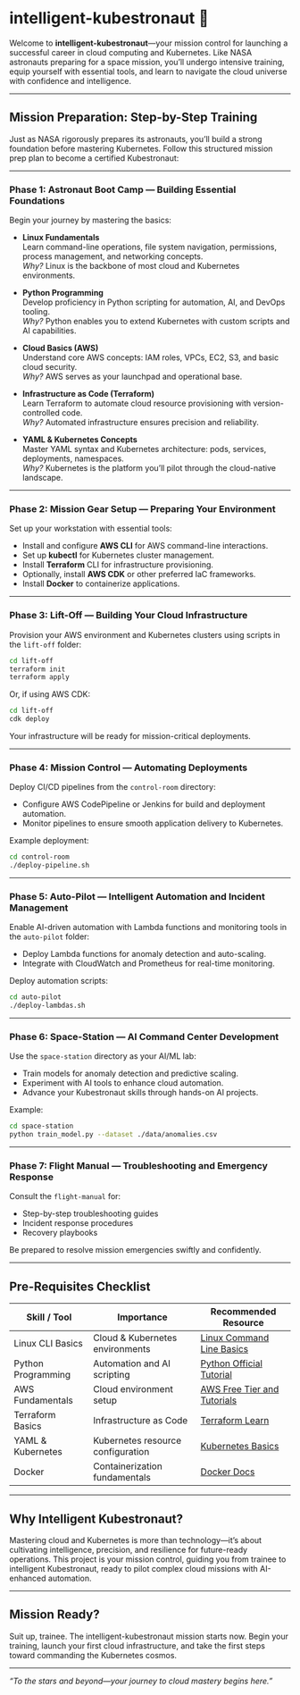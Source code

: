 # intelligent-kubestronaut 🚀

Welcome to **intelligent-kubestronaut**—your mission control for launching a successful career in cloud computing and Kubernetes. Like NASA astronauts preparing for a space mission, you’ll undergo intensive training, equip yourself with essential tools, and learn to navigate the cloud universe with confidence and intelligence.

---

## Mission Preparation: Step-by-Step Training

Just as NASA rigorously prepares its astronauts, you’ll build a strong foundation before mastering Kubernetes. Follow this structured mission prep plan to become a certified Kubestronaut:

---

### Phase 1: Astronaut Boot Camp — Building Essential Foundations

Begin your journey by mastering the basics:

- **Linux Fundamentals**  
    Learn command-line operations, file system navigation, permissions, process management, and networking concepts.  
    _Why?_ Linux is the backbone of most cloud and Kubernetes environments.

- **Python Programming**  
    Develop proficiency in Python scripting for automation, AI, and DevOps tooling.  
    _Why?_ Python enables you to extend Kubernetes with custom scripts and AI capabilities.

- **Cloud Basics (AWS)**  
    Understand core AWS concepts: IAM roles, VPCs, EC2, S3, and basic cloud security.  
    _Why?_ AWS serves as your launchpad and operational base.

- **Infrastructure as Code (Terraform)**  
    Learn Terraform to automate cloud resource provisioning with version-controlled code.  
    _Why?_ Automated infrastructure ensures precision and reliability.

- **YAML & Kubernetes Concepts**  
    Master YAML syntax and Kubernetes architecture: pods, services, deployments, namespaces.  
    _Why?_ Kubernetes is the platform you’ll pilot through the cloud-native landscape.

---

### Phase 2: Mission Gear Setup — Preparing Your Environment

Set up your workstation with essential tools:

- Install and configure **AWS CLI** for AWS command-line interactions.
- Set up **kubectl** for Kubernetes cluster management.
- Install **Terraform** CLI for infrastructure provisioning.
- Optionally, install **AWS CDK** or other preferred IaC frameworks.
- Install **Docker** to containerize applications.

---

### Phase 3: Lift-Off — Building Your Cloud Infrastructure

Provision your AWS environment and Kubernetes clusters using scripts in the `lift-off` folder:

```sh
cd lift-off
terraform init
terraform apply
```

Or, if using AWS CDK:

```sh
cd lift-off
cdk deploy
```

Your infrastructure will be ready for mission-critical deployments.

---

### Phase 4: Mission Control — Automating Deployments

Deploy CI/CD pipelines from the `control-room` directory:

- Configure AWS CodePipeline or Jenkins for build and deployment automation.
- Monitor pipelines to ensure smooth application delivery to Kubernetes.

Example deployment:

```sh
cd control-room
./deploy-pipeline.sh
```

---

### Phase 5: Auto-Pilot — Intelligent Automation and Incident Management

Enable AI-driven automation with Lambda functions and monitoring tools in the `auto-pilot` folder:

- Deploy Lambda functions for anomaly detection and auto-scaling.
- Integrate with CloudWatch and Prometheus for real-time monitoring.

Deploy automation scripts:

```sh
cd auto-pilot
./deploy-lambdas.sh
```

---

### Phase 6: Space-Station — AI Command Center Development

Use the `space-station` directory as your AI/ML lab:

- Train models for anomaly detection and predictive scaling.
- Experiment with AI tools to enhance cloud automation.
- Advance your Kubestronaut skills through hands-on AI projects.

Example:

```sh
cd space-station
python train_model.py --dataset ./data/anomalies.csv
```

---

### Phase 7: Flight Manual — Troubleshooting and Emergency Response

Consult the `flight-manual` for:

- Step-by-step troubleshooting guides
- Incident response procedures
- Recovery playbooks

Be prepared to resolve mission emergencies swiftly and confidently.

---

## Pre-Requisites Checklist

| Skill / Tool             | Importance                           | Recommended Resource                                                  |
|--------------------------|--------------------------------------|----------------------------------------------------------------------|
| Linux CLI Basics         | Cloud & Kubernetes environments      | [Linux Command Line Basics](https://linuxcommand.org/)                |
| Python Programming       | Automation and AI scripting          | [Python Official Tutorial](https://docs.python.org/3/tutorial/)       |
| AWS Fundamentals         | Cloud environment setup              | [AWS Free Tier and Tutorials](https://aws.amazon.com/getting-started/)|
| Terraform Basics         | Infrastructure as Code               | [Terraform Learn](https://learn.hashicorp.com/terraform)              |
| YAML & Kubernetes        | Kubernetes resource configuration    | [Kubernetes Basics](https://kubernetes.io/docs/tutorials/kubernetes-basics/) |
| Docker                   | Containerization fundamentals        | [Docker Docs](https://docs.docker.com/get-started/)                   |

---

## Why Intelligent Kubestronaut?

Mastering cloud and Kubernetes is more than technology—it’s about cultivating intelligence, precision, and resilience for future-ready operations. This project is your mission control, guiding you from trainee to intelligent Kubestronaut, ready to pilot complex cloud missions with AI-enhanced automation.

---

## Mission Ready?

Suit up, trainee. The intelligent-kubestronaut mission starts now. Begin your training, launch your first cloud infrastructure, and take the first steps toward commanding the Kubernetes cosmos.

---

*“To the stars and beyond—your journey to cloud mastery begins here.”*
